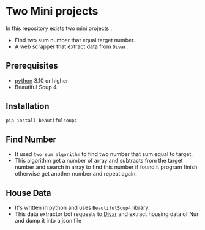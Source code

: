 # Two Mini projects
 In this repository exists two mini projects :
 * Find two sum number that equal target number.
 * A web scrapper that extract data from `Divar`.
## Prerequisites
* [python](https://www.python.org/downloads/) 3.10 or higher
* Beautiful Soup 4

## Installation
```python
pip install beautifulsoup4
```

## Find Number
* It used `two sum algorithm` to find two number that sum equal to target.
* This algorithm get a number of array and subtracts from the target number
  and search in array to find this number if found it program finish otherwise
  get another number and repeat again.

## House Data
* It's written in python and uses `BeautifulSoup4` library.
* This data extractor bot requests to [Divar](divar.ir) and extract housing data of Nur and dump it into a json file
